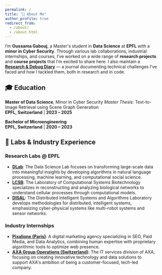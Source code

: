 ```yaml
---
permalink: /
title: "👋 About Me"
author_profile: true
redirect_from: 
  - /about/
  - /about.html
---
```


I’m **Oussama Gabouj**, a Master's student in **Data Science** at **EPFL** with a **minor in Cyber Security**.  Through various lab collaborations, industrial internships, and courses, I’ve worked on a wide range of **research projects** and **course projects** that I’m excited to share here. I also maintain a **[Research & Debug Diary](/journal)** — a journal documenting technical challenges I’ve faced and how I tackled them, both in research and in code.


## 🎓 Education

**Master of Data Science**, Minor in Cyber Security 
*Master Thesis:* Text-to-Image Retrieval using Scene Graph Generation  
**EPFL, Switzerland**  | **2023 – 2025**  

**Bachelor of Microengineering**  
**EPFL, Switzerland**  | **2020 – 2023**  

## 🏢 Labs & Industry Experience

### Research Labs @ EPFL
- [**DLab**](https://dlab.epfl.ch): The Data Science Lab focuses on transforming large-scale data into meaningful insights by developing algorithms in natural language processing, machine learning, and computational social science. 
- [**LCSB**](https://www.epfl.ch/labs/lcsb/): The Laboratory of Computational Systems Biotechnology specializes in reconstructing and analyzing biological networks to understand cellular processes through computational models.
- [**DISAL**](https://www.epfl.ch/labs/disal/): The Distributed Intelligent Systems and Algorithms Laboratory develops methodologies for distributed, intelligent systems, emphasizing cyber-physical systems like multi-robot systems and sensor networks. 

### Industry Internships
- [**Pixalione (Paris)**](https://www.pixalione.co.uk/):  A digital marketing agency specializing in SEO, Paid Media, and Data Analytics, combining human expertise with proprietary algorithmic tools to optimize web presence.
- [**AXA Group Operations (Switzerland)**](https://www.axa.ch/en/private-customers.html): The IT services division of AXA, focusing on creating innovative technology and data solutions to support AXA's ambition of being a customer-focused, tech-led company. 
